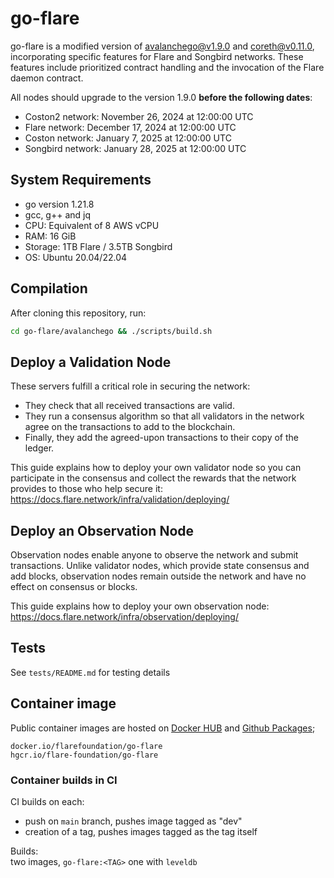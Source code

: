 # go-flare

go-flare is a modified version of [avalanchego@v1.9.0](https://github.com/ava-labs/avalanchego/releases/tag/v1.9.0) and [coreth@v0.11.0](https://github.com/ava-labs/coreth/releases/tag/v0.11.0), incorporating specific features for Flare and Songbird networks. These features include prioritized contract handling and the invocation of the Flare daemon contract.

All nodes should upgrade to the version 1.9.0 **before the following dates**:
- Coston2 network: November 26, 2024 at 12:00:00 UTC
- Flare network: December 17, 2024 at 12:00:00 UTC
- Coston network: January 7, 2025 at 12:00:00 UTC
- Songbird network: January 28, 2025 at 12:00:00 UTC

## System Requirements
- go version 1.21.8
- gcc, g++ and jq
- CPU: Equivalent of 8 AWS vCPU
- RAM: 16 GiB
- Storage: 1TB Flare / 3.5TB Songbird
- OS: Ubuntu 20.04/22.04

## Compilation

After cloning this repository, run:

```sh
cd go-flare/avalanchego && ./scripts/build.sh
```

## Deploy a Validation Node

These servers fulfill a critical role in securing the network:

- They check that all received transactions are valid.
- They run a consensus algorithm so that all validators in the network agree on the transactions to add to the blockchain.
- Finally, they add the agreed-upon transactions to their copy of the ledger.

This guide explains how to deploy your own validator node so you can participate in the consensus and collect the rewards that the network provides to those who help secure it: https://docs.flare.network/infra/validation/deploying/

## Deploy an Observation Node

Observation nodes enable anyone to observe the network and submit transactions. Unlike validator nodes, which provide state consensus and add blocks, observation nodes remain outside the network and have no effect on consensus or blocks.

This guide explains how to deploy your own observation node: https://docs.flare.network/infra/observation/deploying/

## Tests

See `tests/README.md` for testing details

## Container image

Public container images are hosted on [Docker HUB](https://hub.docker.com/r/flarefoundation/go-flare) and [Github Packages](https://github.com/orgs/flare-foundation/packages?repo_name=go-flare);
```
docker.io/flarefoundation/go-flare
hgcr.io/flare-foundation/go-flare
```

### Container builds in CI

CI builds on each:
- push on `main` branch, pushes image tagged as "dev"
- creation of a tag, pushes images tagged as the tag itself

Builds: \
two images, `go-flare:<TAG>` one with `leveldb`
